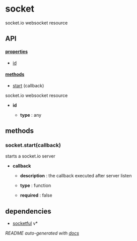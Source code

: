 # socket

socket.io websocket resource

## API

#### [properties](#socket-properties)

  - [id](#socket-properties-id)


#### [methods](#socket-methods)

  - [start](#socket-methods-start) (callback)


socket.io websocket resource

- **id** 

  - **type** : any


<a name="socket-methods"></a>

## methods

<a name="socket-methods-start"></a> 

### socket.start(callback)

starts a socket.io server

- **callback** 

  - **description** : the callback executed after server listen

  - **type** : function

  - **required** : false


## dependencies 
- [socketful](http://npmjs.org/package/socketful) v*

*README auto-generated with [docs](https://github.com/bigcompany/resources/tree/master/docs)*